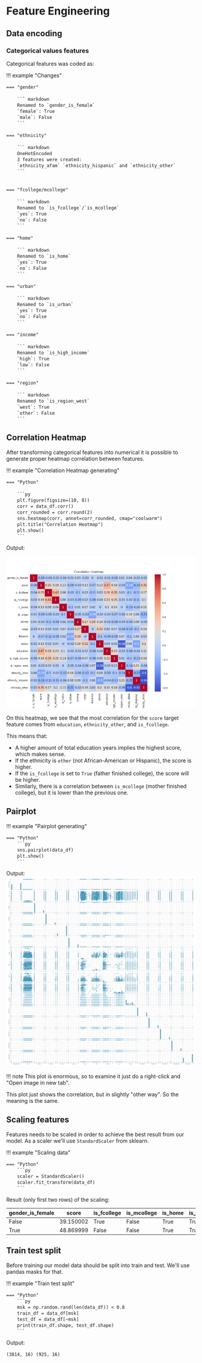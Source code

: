 # Feature Engineering

## Data encoding

### Categorical values features

Categorical features was coded as:

!!! example "Changes"

    === "gender"

        ``` markdown
        Renamed to `gender_is_female`
        `female`: True
        `male`: False
        ```

    === "ethnicity"
        
        ``` markdown
        OneHotEncoded
        3 features were created:
        `ethnicity_afam` `ethnicity_hispanic` and `ethnicity_other`
        ```


    === "fcollege/mcollege"

        ``` markdown
        Renamed to `is_fcollege`/`is_mcollege`
        `yes`: True
        `no`: False
        ```
    
    === "home"
        
        ``` markdown
        Renamed to `is_home`
        `yes`: True
        `no`: False
        ```

    === "urban"
        
        ``` markdown
        Renamed to `is_urban`
        `yes`: True
        `no`: False
        ```

    === "income"
        
        ``` markdown
        Renamed to `is_high_income`
        `high`: True
        `low`: False
        ```

    === "region"
        
        ``` markdown
        Renamed to `is_region_west`
        `west`: True
        `other`: False
        ```

## Correlation Heatmap

After transforming categorical features into numerical it is possible to generate proper heatmap correlation between
features.

!!! example "Correlation Heatmap generating"

    === "Python"

        ```py
        plt.figure(figsize=(10, 8))
        corr = data_df.corr()
        corr_rounded = corr.round(2)
        sns.heatmap(corr, annot=corr_rounded, cmap="coolwarm")
        plt.title("Correlation Heatmap")
        plt.show()
        ```

Output:

![Correlation Heatmap plot](img/Correlation_Heatmap.png)

On this heatmap, we see that the most correlation for the `score` target feature comes from `education`,
`ethnicity_other`, and `is_fcollege`.

This means that:

* A higher amount of total education years implies the highest score, which makes sense.
* If the ethnicity is `other` (not African-American or Hispanic), the score is higher.
* If the `is_fcollege` is set to `True` (father finished college), the score will be higher.
* Similarly, there is a correlation between `is_mcollege` (mother finished college), but it is lower than the previous
  one.

## Pairplot

!!! example "Pairplot generating"

    === "Python"
        ```py
        sns.pairplot(data_df)
        plt.show()
        ```

Output:
![Pairplot](img/pairplot.png)

!!! note
This plot is enormous, so to examine it just do a right-click and "Open image in new tab".

This plot just shows the correlation, but in slightly "other way". So the meaning is the same.

## Scaling features

Features needs to be scaled in order to achieve the best result from our model.
As a scaler we'll use `StandardScaler` from sklearn.

!!! example "Scaling data"

    === "Python"
        ```py
        scaler = StandardScaler()
        scaler.fit_transform(data_df)
        ```

Result (only first two rows) of the scaling:

| gender_is_female | score     | is_fcollege | is_mcollege | is_home | is_urban | unemp | wage | distance | tuition | education | is_high_income | is_region_west | ethnicity_afam | ethnicity_hispanic | ethnicity_other |
|------------------|-----------|-------------|-------------|---------|----------|-------|------|----------|---------|-----------|----------------|----------------|----------------|--------------------|-----------------|
| False            | 39.150002 | True        | False       | True    | True     | 6.2   | 8.09 | 0.2      | 0.88915 | 12        | True           | False          | 0              | 0                  | 1               |           |
| True             | 48.869999 | False       | False       | True    | True     | 6.2   | 8.09 | 0.2      | 0.88915 | 12        | False          | False          | 0              | 0                  | 1               |

## Train test split

Before training our model data should be split into train and test. We'll use pandas masks for that.

!!! example "Train test split"

    === "Python"
        ```py
        msk = np.random.rand(len(data_df)) < 0.8
        train_df = data_df[msk]
        test_df = data_df[~msk]
        print(train_df.shape, test_df.shape)
        ```

Output:

```markdown
(3814, 16) (925, 16)
```
